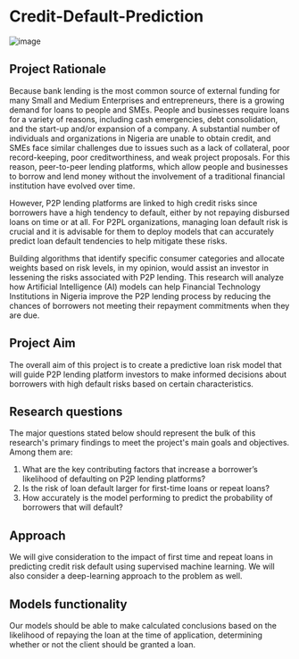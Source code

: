 # Credit-Default-Prediction
![image](https://github.com/ROCeey/Credit-Default-Prediction/assets/67713745/8b97e100-7092-49e3-a18a-f682164f10b2)

## Project Rationale
Because bank lending is the most common source of external funding for many Small and Medium Enterprises and entrepreneurs, there is a growing demand for loans to people and SMEs. People and businesses require loans for a variety of reasons, including cash emergencies, debt consolidation, and the start-up and/or expansion of a company. A substantial number of individuals and organizations in Nigeria are unable to obtain credit, and SMEs face similar challenges due to issues such as a lack of collateral, poor record-keeping, poor creditworthiness, and weak project proposals. For this reason, peer-to-peer lending platforms, which allow people and businesses to borrow and lend money without the involvement of a traditional financial institution have evolved over time.

However, P2P lending platforms are linked to high credit risks since borrowers have a high tendency to default, either by not repaying disbursed loans on time or at all. For P2PL organizations, managing loan default risk is crucial and it is advisable for them to deploy models that can accurately predict loan default tendencies to help mitigate these risks.

Building algorithms that identify specific consumer categories and allocate weights based on risk levels, in my opinion, would assist an investor in lessening the risks associated with P2P lending. This research will analyze how Artificial Intelligence (AI) models can help Financial Technology Institutions in Nigeria improve the P2P lending process by reducing the chances of borrowers not meeting their repayment commitments when they are due.

## Project Aim
The overall aim of this project is to create a predictive loan risk model that will guide P2P lending platform investors to make informed decisions about borrowers with high default risks based on certain characteristics.

## Research questions

The major questions stated below should represent the bulk of this research's primary findings to meet the project's main goals and objectives. Among them are:
1.	What are the key contributing factors that increase a borrower’s likelihood of defaulting on P2P lending platforms?
2.	Is the risk of loan default larger for first-time loans or repeat loans?
3.	How accurately is the model performing to predict the probability of borrowers that will default?

## Approach
We will give consideration to the impact of first time and repeat loans in predicting credit risk default using supervised machine learning. We will also consider a deep-learning approach to the problem as well. 

## Models functionality
Our models should be able to make calculated conclusions based on the likelihood of repaying the loan at the time of application, determining whether or not the client should be granted a loan.


